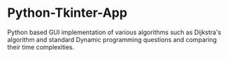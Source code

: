# Python-Tkinter-App 
Python based GUI implementation of various algorithms such
as Dijkstra's algorithm and standard Dynamic programming
questions and comparing their time complexities.
